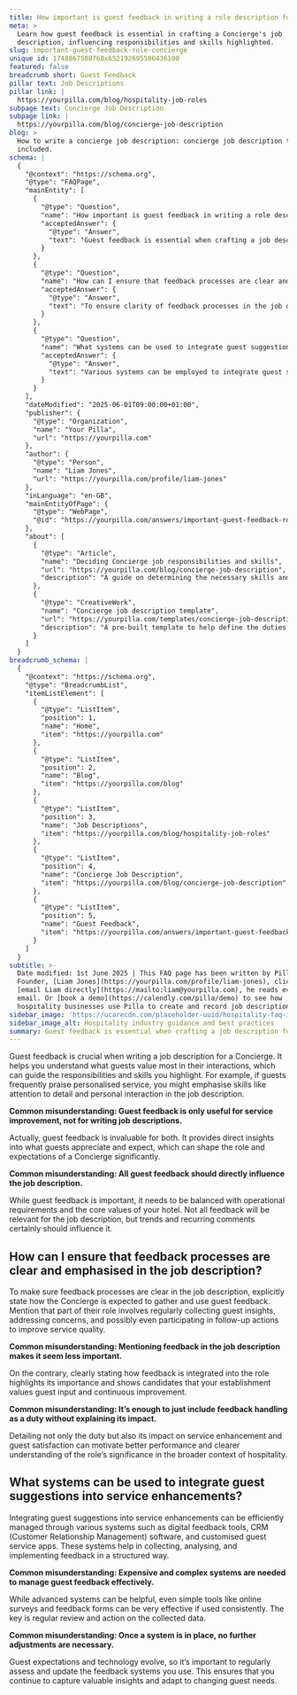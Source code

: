 ```yaml
---
title: How important is guest feedback in writing a role description for a Concierge?
meta: >
  Learn how guest feedback is essential in crafting a Concierge's job
  description, influencing responsibilities and skills highlighted.
slug: important-guest-feedback-role-concierge
unique id: 1748867588768x652192695506436100
featured: false
breadcrumb short: Guest Feedback
pillar text: Job Descriptions
pillar link: |
  https://yourpilla.com/blog/hospitality-job-roles
subpage text: Concierge Job Description
subpage link: |
  https://yourpilla.com/blog/concierge-job-description
blog: >
  How to write a concierge job description: concierge job description template
  included.
schema: |
  {
    "@context": "https://schema.org",
    "@type": "FAQPage",
    "mainEntity": [
      {
        "@type": "Question",
        "name": "How important is guest feedback in writing a role description for a Concierge?",
        "acceptedAnswer": {
          "@type": "Answer",
          "text": "Guest feedback is essential when crafting a job description for a Concierge. It provides insights into what guests value in their interactions, which influences the responsibilities and skills highlighted in the description. For instance, if guests often commend personalised service, skills like attention to detail and personal interaction should be emphasised."
        }
      },
      {
        "@type": "Question",
        "name": "How can I ensure that feedback processes are clear and emphasised in the job description?",
        "acceptedAnswer": {
          "@type": "Answer",
          "text": "To ensure clarity of feedback processes in the job description, it's vital to state explicitly how the Concierge should gather and utilize guest feedback. This part of their role includes frequent collection of guest insights, addressing concerns, and implementing follow-up actions to enhance service quality."
        }
      },
      {
        "@type": "Question",
        "name": "What systems can be used to integrate guest suggestions into service enhancements?",
        "acceptedAnswer": {
          "@type": "Answer",
          "text": "Various systems can be employed to integrate guest suggestions into service enhancements. These include digital feedback tools, CRM software, and customised guest service apps. These systems facilitate the collection, analysis, and implementation of feedback methodically. Even straightforward tools like online surveys can be highly effective when used regularly."
        }
      }
    ],
    "dateModified": "2025-06-01T09:00:00+01:00",
    "publisher": {
      "@type": "Organization",
      "name": "Your Pilla",
      "url": "https://yourpilla.com"
    },
    "author": {
      "@type": "Person",
      "name": "Liam Jones",
      "url": "https://yourpilla.com/profile/liam-jones"
    },
    "inLanguage": "en-GB",
    "mainEntityOfPage": {
      "@type": "WebPage",
      "@id": "https://yourpilla.com/answers/important-guest-feedback-role-concierge"
    },
    "about": [
      {
        "@type": "Article",
        "name": "Deciding Concierge job responsibilities and skills",
        "url": "https://yourpilla.com/blog/concierge-job-description",
        "description": "A guide on determining the necessary skills and responsibilities for a Concierge role."
      },
      {
        "@type": "CreativeWork",
        "name": "Concierge job description template",
        "url": "https://yourpilla.com/templates/concierge-job-description",
        "description": "A pre-built template to help define the duties and qualifications required for a Concierge position."
      }
    ]
  }
breadcrumb_schema: |
  {
    "@context": "https://schema.org",
    "@type": "BreadcrumbList",
    "itemListElement": [
      {
        "@type": "ListItem",
        "position": 1,
        "name": "Home",
        "item": "https://yourpilla.com"
      },
      {
        "@type": "ListItem",
        "position": 2,
        "name": "Blog",
        "item": "https://yourpilla.com/blog"
      },
      {
        "@type": "ListItem",
        "position": 3,
        "name": "Job Descriptions",
        "item": "https://yourpilla.com/blog/hospitality-job-roles"
      },
      {
        "@type": "ListItem",
        "position": 4,
        "name": "Concierge Job Description",
        "item": "https://yourpilla.com/blog/concierge-job-description"
      },
      {
        "@type": "ListItem",
        "position": 5,
        "name": "Guest Feedback",
        "item": "https://yourpilla.com/answers/important-guest-feedback-role-concierge"
      }
    ]
  }
subtitle: >-
  Date modified: 1st June 2025 | This FAQ page has been written by Pilla
  Founder, [Liam Jones](https://yourpilla.com/profile/liam-jones), click to
  [email Liam directly](https://mailto:liam@yourpilla.com), he reads every
  email. Or [book a demo](https://calendly.com/pilla/demo) to see how
  hospitality businesses use Pilla to create and record job descriptions.
sidebar_image: 'https://ucarecdn.com/placeholder-uuid/hospitality-faq-image.jpg'
sidebar_image_alt: Hospitality industry guidance and best practices
summary: Guest feedback is essential when crafting a job description for a Concierge.
---
```

Guest feedback is crucial when writing a job description for a Concierge. It helps you understand what guests value most in their interactions, which can guide the responsibilities and skills you highlight. For example, if guests frequently praise personalised service, you might emphasise skills like attention to detail and personal interaction in the job description.

**Common misunderstanding: Guest feedback is only useful for service improvement, not for writing job descriptions.**

Actually, guest feedback is invaluable for both. It provides direct insights into what guests appreciate and expect, which can shape the role and expectations of a Concierge significantly.

**Common misunderstanding: All guest feedback should directly influence the job description.**

While guest feedback is important, it needs to be balanced with operational requirements and the core values of your hotel. Not all feedback will be relevant for the job description, but trends and recurring comments certainly should influence it.

## How can I ensure that feedback processes are clear and emphasised in the job description?

To make sure feedback processes are clear in the job description, explicitly state how the Concierge is expected to gather and use guest feedback. Mention that part of their role involves regularly collecting guest insights, addressing concerns, and possibly even participating in follow-up actions to improve service quality.

**Common misunderstanding: Mentioning feedback in the job description makes it seem less important.**

On the contrary, clearly stating how feedback is integrated into the role highlights its importance and shows candidates that your establishment values guest input and continuous improvement.

**Common misunderstanding: It’s enough to just include feedback handling as a duty without explaining its impact.**

Detailing not only the duty but also its impact on service enhancement and guest satisfaction can motivate better performance and clearer understanding of the role’s significance in the broader context of hospitality.

## What systems can be used to integrate guest suggestions into service enhancements?

Integrating guest suggestions into service enhancements can be efficiently managed through various systems such as digital feedback tools, CRM (Customer Relationship Management) software, and customised guest service apps. These systems help in collecting, analysing, and implementing feedback in a structured way.

**Common misunderstanding: Expensive and complex systems are needed to manage guest feedback effectively.**

While advanced systems can be helpful, even simple tools like online surveys and feedback forms can be very effective if used consistently. The key is regular review and action on the collected data.

**Common misunderstanding: Once a system is in place, no further adjustments are necessary.**

Guest expectations and technology evolve, so it’s important to regularly assess and update the feedback systems you use. This ensures that you continue to capture valuable insights and adapt to changing guest needs.
